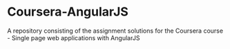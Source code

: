 # Coursera-AngularJS
A repository consisting of the assignment solutions for the Coursera course - Single page web applications with AngularJS
